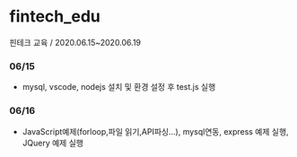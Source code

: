 # fintech_edu
핀테크 교육 / 2020.06.15~2020.06.19

### 06/15
- mysql, vscode, nodejs 설치 및 환경 설정 후 test.js 실행


### 06/16
- JavaScript예제(forloop,파일 읽기,API파싱...), mysql연동, express 예제 실행, JQuery 예제 실행
